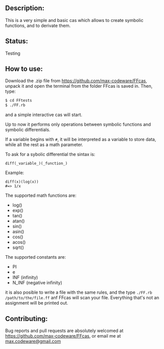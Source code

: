 ## Description:
This is a very simple and basic cas which allows to create symbolic functions, and to derivate them.

## Status:
Testing

## How to use:
Download the .zip file from https://github.com/max-codeware/FFcas, unpack it and open the terminal from 
the folder FFcas is saved in.
Then, type:
```sh
$ cd FFtests
$ ./FF.rb
```
and a simple interactive cas will start.

Up to now it performs only operations between symbolic functions and symbolic differentials.

If a variable begins with `#`, it will be interpreted as a variable to store data,
while all the rest as a math parameter.

To ask for a sybolic differential the sintax is:
```
diff(_variable_)(_function_)
```
Example:
```
diff(x)(log(x))
#=> 1/x
```

The supported math functions are:
* log()
* exp()
* tan()
* atan()
* sin()
* asin()
* cos()
* acos()
* sqrt()

The supported constants are:
* PI
* e
* INF (infinity)
* N_INF (negative infinity)


it is also posible to write a file with the same rules, and the type `./FF.rb /path/to/the/file.ff`
anf FFcas will scan your file. Everything that's not an assignment will be printed out.

## Contributing:
Bug reports and pull requests are absolutely welcomed at https://github.com/max-codeware/FFcas, or email me at max.codeware@gmail.com





